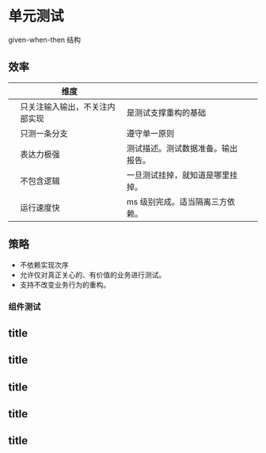 # 单元测试

given-when-then 结构

## 效率

|     | 维度                           |                                    |     |     |
| --- | ------------------------------ | ---------------------------------- | --- | --- |
|     | 只关注输入输出，不关注内部实现 | 是测试支撑重构的基础               |     |     |
|     | 只测一条分支                   | 遵守单一原则                       |     |     |
|     | 表达力极强                     | 测试描述。测试数据准备。输出报告。 |     |     |
|     | 不包含逻辑                     | 一旦测试挂掉，就知道是哪里挂掉。   |     |     |
|     | 运行速度快                     | ms 级别完成。适当隔离三方依赖。    |     |     |

## 策略

- 不依赖实现次序
- 允许仅对真正关心的、有价值的业务进行测试。
- 支持不改变业务行为的重构。

### 组件测试

## title

## title

## title

## title

## title

